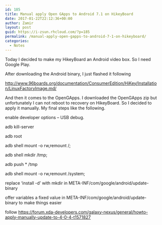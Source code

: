 ```yaml
---
id: 185
title: Manual apply Open GApps to Android 7.1 on HikeyBoard
date: 2017-01-22T22:12:36+00:00
author: Zamir
layout: post
guid: https://i-zsun.rhcloud.com/?p=185
permalink: /manual-apply-open-gapps-to-android-7-1-on-hikeyboard/
categories:
  - Notes
---
```

Today I decided to make my HikeyBoard an Android video box. So I need Google Play.

After downloading the Android binary, I just flashed it following

http://www.96boards.org/documentation/ConsumerEdition/HiKey/Installation/LinuxFactoryImage.md/

And then it comes to the OpenGApps. I downloaded the OpenGApps zip but unfortunately I can not reboot to recovery on HikeyBoard. So I decided to apply it manually. My final steps like the following.

enable developer options &#8211; USB debug.
  
adb kill-server
  
adb root
  
adb shell mount -o rw,remount /;
  
adb shell mkdir /tmp;
  
adb push * /tmp
  
adb shell mount -o rw,remount /system;
  
replace &#8216;install -d&#8217; with mkdir in META-INF/com/google/android/update-binary
  
offer variables a fixed value in META-INF/com/google/android/update-binary to make things easier
  
follow https://forum.xda-developers.com/galaxy-nexus/general/howto-apply-manually-update-to-4-0-4-t1571827